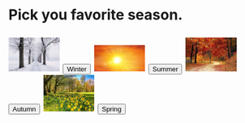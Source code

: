 <html>
<head>
<meta name="viewport" content="width=device-width, initial-scale=1">
</head>
<body>

<h1 Pick your favourite season /h1>

Pick you favorite season.<div class="container">
  <img src="Trythisone/snow.jpeg" alt="Snow" style="width:20%">
  <button type="button" onclick="Winter()">Winter</button>
  <img src="Trythisone/sun.jpg" alt="Sun" style="width:20%">
  <button type="button" onclick="Summer()">Summer</button>
  <img src="Trythisone/Autumn.jpg" alt="Autumn" style="width:20%">
   <button type="button" onclick="Autumn()">Autumn</button>
  <img src="Trythisone/Spring.jpg" alt="Spring" style="width:20%">
    <button type="button" onclick="Spring()">Spring</button>
</div>

 

<p id="demo1"></p>


<script>

function Winter() {
document.getElementById("demo1").style.color = "blue";
document.getElementById("demo1").style.fontFamily = "Arial";
document.getElementById("demo1").style.fontSize = "larger";

  document.getElementById("demo1").innerHTML = "You Like Winter";

}
function Summer() {
document.getElementById("demo1").style.color = "Green";
  document.getElementById("demo1").style.backgroundColor = "red";
  document.getElementById("demo1").innerHTML = "You Like Summer";

}
function Autumn() {
document.getElementById("demo1").style.color = "Yellow";
  document.getElementById("demo1").innerHTML = "You Like Autumn";

}
function Spring() {
document.getElementById("demo1").style.backgroundColor = "Yellow";
document.getElementById("demo1").style.color = "Red";
  document.getElementById("demo1").innerHTML = "You Like Spring";

}

</script>

</body>
